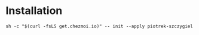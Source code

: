# Installation

```shell
sh -c "$(curl -fsLS get.chezmoi.io)" -- init --apply piotrek-szczygiel
```
